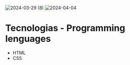 ![2024-03-29 (8)](https://github.com/faFacundoAguilar/Hello-world-/assets/124779712/e9c88c0a-2920-4c35-afc3-3cd76a7cdfdc)
![2024-04-04](https://github.com/faFacundoAguilar/Hello-world-/assets/124779712/237f6ffd-01a4-408a-b628-25fd0b8c657d)
# Tecnologias - Programming lenguages
 - HTML
 - CSS
